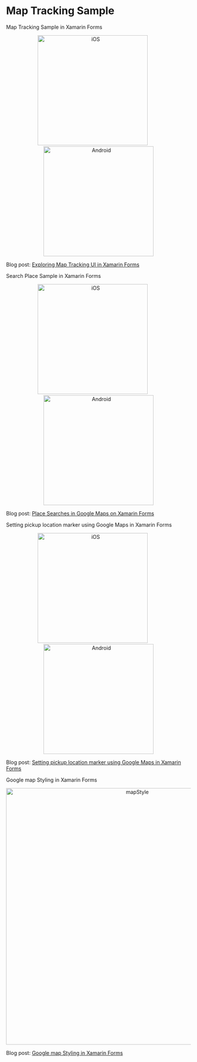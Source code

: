 # Map Tracking Sample
Map Tracking Sample in Xamarin Forms


<p align="center">
<img width="300" height:"700" src="SamplePhotos/iOSmap.gif" title="iOS"/>
&nbsp;&nbsp;&nbsp;&nbsp;&nbsp;&nbsp;&nbsp;
<img width="300" height:"700" src="SamplePhotos/androidmap.gif" title="Android"/>
</p>

Blog post: [Exploring Map Tracking UI in Xamarin Forms](http://www.xamboy.com/2019/05/17/exploring-map-tracking-ui-in-xamarin-forms/)

Search Place Sample in Xamarin Forms

<p align="center">
<img width="300" height:"700" src="SamplePhotos/placeios.gif" title="iOS"/>
&nbsp;&nbsp;&nbsp;&nbsp;&nbsp;&nbsp;&nbsp;
<img width="300" height:"700" src="SamplePhotos/droidplace.gif" title="Android"/>
</p>

Blog post: [Place Searches in Google Maps on Xamarin Forms](http://www.xamboy.com/2019/06/05/setting-pickup-location-marker-using-google-maps-in-xamarin-forms/)


Setting pickup location marker using Google Maps in Xamarin Forms

<p align="center">
<img width="300" height:"700" src="SamplePhotos/movingpiniOS.gif" title="iOS"/>
&nbsp;&nbsp;&nbsp;&nbsp;&nbsp;&nbsp;&nbsp;
<img width="300" height:"700" src="SamplePhotos/movingpindrod.gif" title="Android"/>
</p>

Blog post: [Setting pickup location marker using Google Maps in Xamarin Forms](http://www.xamboy.com/2019/06/05/setting-pickup-location-marker-using-google-maps-in-xamarin-forms/)

Google map Styling in Xamarin Forms

<p align="center">
<img width="700" src="SamplePhotos/mapstyle.png" title="mapStyle"/>
</p>

Blog post: [Google map Styling in Xamarin Forms](http://www.xamboy.com/)
